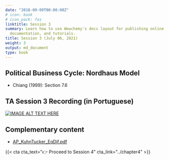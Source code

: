 ```yaml
---
date: "2018-09-09T00:00:00Z"
# icon: book
# icon_pack: fas
linktitle: Session 3
summary: Learn how to use Wowchemy's docs layout for publishing online courses, software
  documentation, and tutorials.
title: Session 3 (July 06, 2021)
weight: 3
output: md_document
type: book
---
```



## Political Business Cycle: Nordhaus Model
- Chiang (1999): Section 7.6

## TA Session 3 Recording (in Portuguese)

[![IMAGE ALT TEXT HERE](https://img.youtube.com/vi/BzDElS-khy8/maxresdefault.jpg)](https://www.youtube.com/watch?v=BzDElS-khy8)


## Complementary content
- [AP_KuhnTucker_EqDif.pdf](../AP_KuhnTucker_EqDif.pdf)

{{< cta cta_text="👉 Proceed to Session 4" cta_link="../chapter4" >}}
